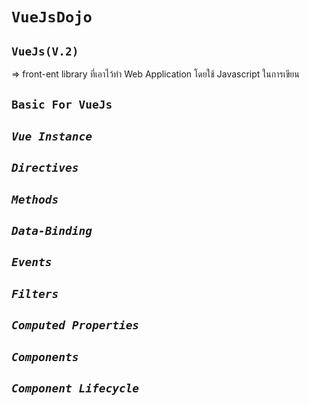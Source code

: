 # **`VueJsDojo`**

## **`VueJs(V.2)`**

=> front-ent library ที่เอาไว้ทำ Web Application โดยใช้ Javascript ในการเขียน

## **`Basic For VueJs`**

## _`Vue Instance`_

## _`Directives`_

## _`Methods`_

## _`Data-Binding`_

## _`Events`_

## _`Filters`_

## _`Computed Properties`_

## _`Components`_

## _`Component Lifecycle`_
